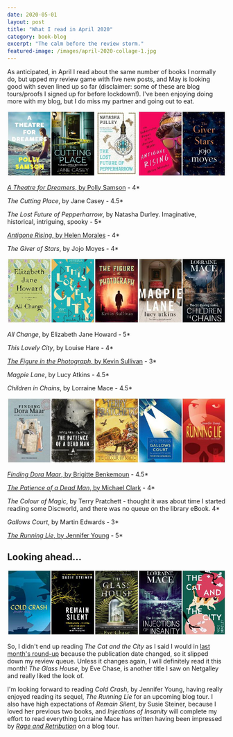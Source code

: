 ```yaml
---
date: 2020-05-01
layout: post
title: "What I read in April 2020"
category: book-blog
excerpt: "The calm before the review storm."
featured-image: /images/april-2020-collage-1.jpg
---
```


As anticipated, in April I read about the same number of books I normally do, but upped my review game with five new posts, and May is looking good with seven lined up so far (disclaimer: some of these are blog tours/proofs I signed up for before lockdown!). I've been enjoying doing more with my blog, but I do miss my partner and going out to eat.

![A Theatre for Dreamers, The Cutting Place, The Lost Future of Pepperharrow, Antigone Rising, The Giver of Stars](/images/april-2020-collage-1.jpg)

[<cite>A Theatre for Dreamers</cite>, by Polly Samson](/a-theatre-for-dreamers-by-polly-samson) - 4*

<cite>The Cutting Place</cite>, by Jane Casey - 4.5*

<cite>The Lost Future of Pepperharrow</cite>, by Natasha Durley. Imaginative, historical, intriguing, spooky - 5*

[<cite>Antigone Rising</cite>, by Helen Morales](/antigone-rising-by-helen-morales/) - 4*

<cite>The Giver of Stars</cite>, by Jojo Moyes - 4*

![All Change, This Lovely City, The Figure in the Photograph, Magpie Lane, Children in Chains](/images/april-2020-collage-2.jpg)

<cite>All Change</cite>, by Elizabeth Jane Howard - 5*

<cite>This Lovely City</cite>, by Louise Hare - 4*

[<cite>The Figure in the Photograph</cite>, by Kevin Sullivan](/the-figure-in-the-photograph-by-kevin-sullivan/) - 3*

<cite>Magpie Lane</cite>, by Lucy Atkins - 4.5*

<cite>Children in Chains</cite>, by Lorraine Mace - 4.5*

![Finding Dora Maar, The Patience of a Dead Man, The Colour of Magic, Gallows Court, The Running Lie](/images/april-2020-collage-3.jpg)

[<cite>Finding Dora Maar</cite>, by Brigitte Benkemoun](/finding-dora-maar-by-brigitte-benkemoun/) - 4.5*

[<cite>The Patience of a Dead Man</cite>, by Michael Clark](/blog-tour-the-patience-of-a-dead-man/) - 4*

<cite>The Colour of Magic</cite>, by Terry Pratchett - thought it was about time I started reading some Discworld, and there was no queue on the library eBook. 4*

<cite>Gallows Court</cite>, by Martin Edwards - 3*

[<cite>The Running Lie</cite>, by Jennifer Young](/blog-tour-the-running-lie/) - 5*

## Looking ahead...

![Cold Crash, Remain Silent, The Glass House, Injections of Insanity, The Cat and the City](/images/april-2020-collage-4.jpg)

So, I didn't end up reading <cite>The Cat and the City</cite> as I said I would in [last month's round-up](/what-i-read-in-march-2020/) because the publication date changed, so it slipped down my review queue. Unless it changes again, I will definitely read it this month! <cite>The Glass House</cite>, by Eve Chase, is another title I saw on Netgalley and really liked the look of.

I'm looking forward to reading <cite>Cold Crash</cite>, by Jennifer Young, having really enjoyed reading its sequel, <cite>The Running Lie</cite> for an upcoming blog tour. I also have high expectations of <cite>Remain Silent</cite>, by Susie Steiner, because I loved her previous two books, and <cite>Injections of Insanity</cite> will complete my effort to read everything Lorraine Mace has written having been impressed by [<cite>Rage and Retribution</cite>](/blog-tour-rage-and-retribution/) on a blog tour.
